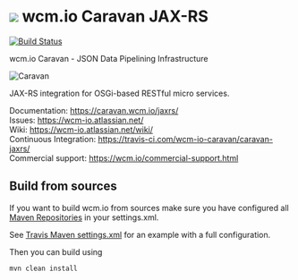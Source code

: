 <img src="https://wcm.io/images/favicon-16@2x.png"/> wcm.io Caravan JAX-RS
======
[![Build Status](https://travis-ci.com/wcm-io-caravan/caravan-jaxrs.png?branch=develop)](https://travis-ci.com/wcm-io-caravan/caravan-jaxrs)

wcm.io Caravan - JSON Data Pipelining Infrastructure

![Caravan](https://caravan.wcm.io/images/caravan.gif)

JAX-RS integration for OSGi-based RESTful micro services.

Documentation: https://caravan.wcm.io/jaxrs/<br/>
Issues: https://wcm-io.atlassian.net/<br/>
Wiki: https://wcm-io.atlassian.net/wiki/<br/>
Continuous Integration: https://travis-ci.com/wcm-io-caravan/caravan-jaxrs/<br/>
Commercial support: https://wcm.io/commercial-support.html


## Build from sources

If you want to build wcm.io from sources make sure you have configured all [Maven Repositories](https://caravan.wcm.io/maven.html) in your settings.xml.

See [Travis Maven settings.xml](https://github.com/wcm-io-caravan/caravan-jaxrs/blob/master/.travis.maven-settings.xml) for an example with a full configuration.

Then you can build using

```
mvn clean install
```
